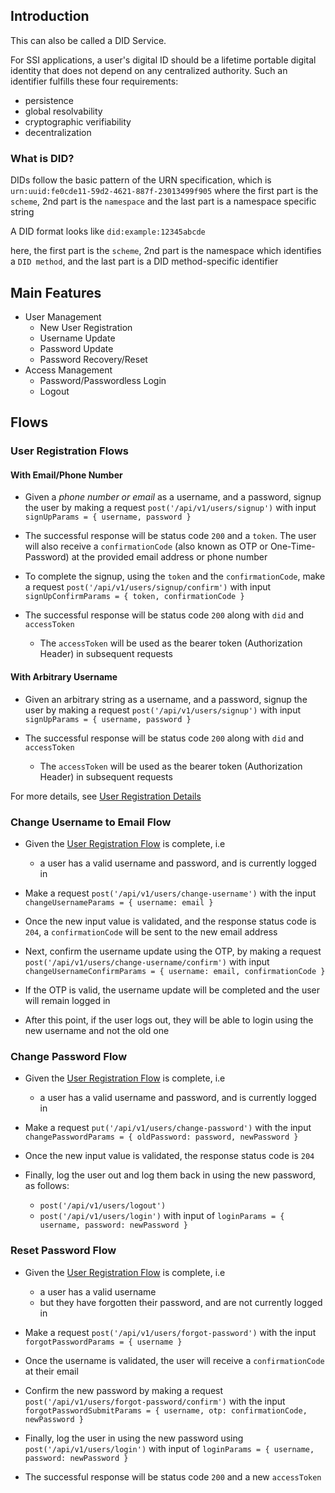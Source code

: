 ## Introduction
This can also be called a DID Service. 

For SSI applications, a user's digital ID should be a lifetime portable digital identity that does not depend on any centralized authority. Such an identifier fulfills these four requirements: 
- persistence
- global resolvability
- cryptographic verifiability
- decentralization

### What is DID?
DIDs follow the basic pattern of the URN specification, which is `urn:uuid:fe0cde11-59d2-4621-887f-23013499f905`
where the first part is the `scheme`, 2nd part is the `namespace` and the last part is a namespace specific string

A DID format looks like `did:example:12345abcde`

here, the first part is the `scheme`, 2nd part is the namespace which identifies a `DID method`, and the last part is a DID method-specific identifier

## Main Features
- User Management
  - New User Registration
  - Username Update
  - Password Update
  - Password Recovery/Reset
- Access Management
  - Password/Passwordless Login
  - Logout


<!-- TODO: update accordingly -->
## Flows

### User Registration Flows

#### With Email/Phone Number
- Given a *phone number or email* as a username, and a password, signup the user by making a request `post('/api/v1/users/signup')` with input `signUpParams = { username, password }`

- The successful response will be status code `200` and a `token`. The user will also receive a `confirmationCode` (also known as OTP or One-Time-Password) at the provided email address or phone number

- To complete the signup, using the `token` and the `confirmationCode`, make a request `post('/api/v1/users/signup/confirm')` with input `signUpConfirmParams = { token, confirmationCode }`

- The successful response will be status code `200` along with `did` and `accessToken`

  - The `accessToken` will be used as the bearer token (Authorization Header) in subsequent requests

#### With Arbitrary Username
- Given an arbitrary string as a username, and a password, signup the user by making a request `post('/api/v1/users/signup')` with input `signUpParams = { username, password }`

- The successful response will be status code `200` along with `did` and `accessToken`

  - The `accessToken` will be used as the bearer token (Authorization Header) in subsequent requests


For more details, see [User Registration Details]('./../docs/user-registration-details.md)

### Change Username to Email Flow
  - Given the [User Registration Flow](#user-registration-flow) is complete, i.e
    - a user has a valid username and password, and is currently logged in

  - Make a request `post('/api/v1/users/change-username')` with the input `changeUsernameParams = { username: email }`

  - Once the new input value is validated, and the response status code is `204`, a `confirmationCode` will be sent to the new email address

  - Next, confirm the username update using the OTP, by making a request `post('/api/v1/users/change-username/confirm')` with input `changeUsernameConfirmParams = { username: email, confirmationCode }`

  - If the OTP is valid, the username update will be completed and the user will remain logged in

  - After this point, if the user logs out, they will be able to login using the new username and not the old one

### Change Password Flow
  - Given the [User Registration Flow](#user-registration-flow) is complete, i.e
    - a user has a valid username and password, and is currently logged in

  - Make a request `put('/api/v1/users/change-password')` with the input `changePasswordParams = { oldPassword: password, newPassword }`

  - Once the new input value is validated, the response status code is `204`

  - Finally, log the user out and log them back in using the new password, as follows:
    - `post('/api/v1/users/logout')`
    - `post('/api/v1/users/login')` with input of `loginParams = { username, password: newPassword }`

### Reset Password Flow
  - Given the [User Registration Flow](#user-registration-flow) is complete, i.e
    - a user has a valid username
    - but they have forgotten their password, and are not currently logged in

  - Make a request `post('/api/v1/users/forgot-password')` with the input `forgotPasswordParams = { username }`

  - Once the username is validated, the user will receive a `confirmationCode` at their email

  - Confirm the new password by making a request `post('/api/v1/users/forgot-password/confirm')` with the input `forgotPasswordSubmitParams = { username, otp: confirmationCode, newPassword }`

  - Finally, log the user in using the new password using `post('/api/v1/users/login')` with input of `loginParams = { username, password: newPassword }`

  - The successful response will be status code `200` and a new `accessToken`
